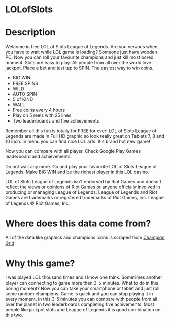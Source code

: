 # LOLofSlots

# Description 

Welcome in free LOL of Slots League of Legends. 
Are you nervous when you have to wait while LOL game is loading? 
Someone just have wooden PC. 
Now you can roll your favourite champions and just kill most bored moment. 
Slots are easy to play. All people from all over the world love jackpot. 
Place a bet and just tap to SPIN. The easiest way to win coins. 
- BIG WIN 
- FREE SPINS 
- WILD 
- AUTO SPIN 
- 5 of KIND 
- WALL 
- Free coins every 4 hours 
- Play on 5 reels with 25 lines 
- Two leaderboards and five achievements 

Remember all this fun is totally for FREE for ever! 
LOL of Slots League of Legends are made in Full HD graphic so look really great on Tablets 7, 8 and 10 inch. 
In menu you can find nice LOL arts. It's brand hot new game! 

Now you can compare with all player. Check Google Play Games leaderboard and achievements. 

Do not wait any more. Go and play your favourite LOL of Slots League of Legends. 
Make BIG WIN and be the richest player in this LOL casino. 

LOL of Slots League of Legends isn't endorsed by Riot Games and doesn't reflect the views or opinions of 
Riot Games or anyone officially involved in producing or managing League of Legends. 
League of Legends and Riot Games are trademarks or registered trademarks of Riot Games, Inc. League of Legends © Riot Games, Inc.

# Where does this data come from?

All of the data like graphics and champions icons is scraped from <a href="http://gameinfo.na.leagueoflegends.com/en/game-info/champions/">Champion Grid</a>

# Why this game?

I was played LOL thousand times and I know one think. Sometimes another player can connecting to game more then 3-5 minutes.
What to do in this boring moment? Now you can take your smartphone or tablet and just roll some random champions.
Game is quick and you can stop playing it in every moment. In this 3-5 minutes you can compare with people from all over the planet in two leaderboards completing five achivements.
Most people like jackpot slots and League of Legends it is good combination on this two. 
